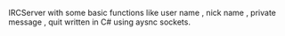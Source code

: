 IRCServer with some basic functions like user name , nick name , private message , quit written in C# using aysnc sockets.